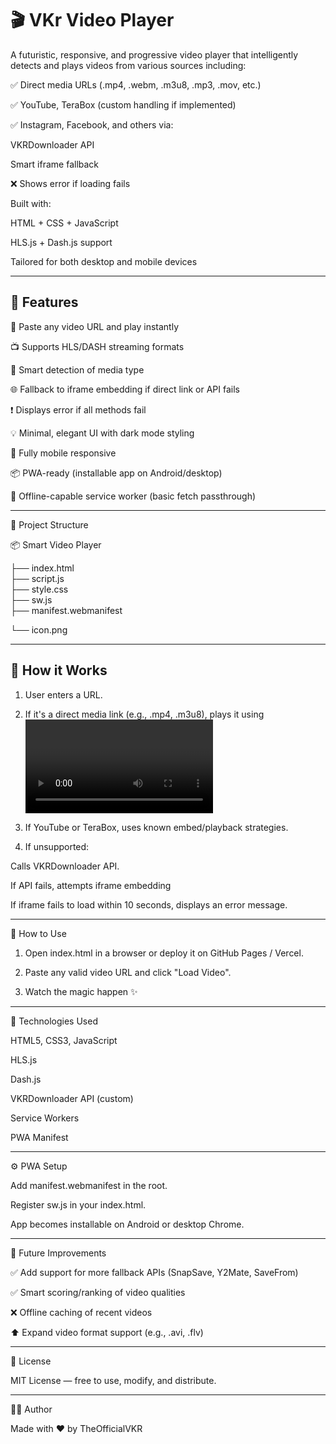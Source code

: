 # 🎬 VKr Video Player

A futuristic, responsive, and progressive  video player that intelligently detects and plays videos from various sources including:

✅ Direct media URLs (.mp4, .webm, .m3u8, .mp3, .mov, etc.)

✅ YouTube, TeraBox (custom handling if implemented)

✅ Instagram, Facebook, and others via:

VKRDownloader API

Smart iframe fallback


❌ Shows error if loading fails


Built with:

HTML + CSS + JavaScript

HLS.js + Dash.js support

Tailored for both desktop and mobile devices



---

## 🚀 Features

🔗 Paste any video URL and play instantly

📺 Supports HLS/DASH streaming formats

🤖 Smart detection of media type

🌐 Fallback to iframe embedding if direct link or API fails

❗ Displays error if all methods fail

💡 Minimal, elegant UI with dark mode styling

📱 Fully mobile responsive

📦 PWA-ready (installable app on Android/desktop)

🔌 Offline-capable service worker (basic fetch passthrough)



---

📁 Project Structure

📦 Smart Video Player

├── index.html          
├── script.js           
├── style.css          
├── sw.js              
├── manifest.webmanifest 

└── icon.png           


---

## 🔧 How it Works

1. User enters a URL.


2. If it's a direct media link (e.g., .mp4, .m3u8), plays it using <video>, HLS.js or dash.js.


3. If YouTube or TeraBox, uses known embed/playback strategies.


4. If unsupported:

Calls VKRDownloader API.

If API fails, attempts iframe embedding

If iframe fails to load within 10 seconds, displays an error message.





---

📲 How to Use

1. Open index.html in a browser or deploy it on GitHub Pages / Vercel.


2. Paste any valid video URL and click "Load Video".


3. Watch the magic happen ✨




---

🧠 Technologies Used

HTML5, CSS3, JavaScript

HLS.js

Dash.js

VKRDownloader API (custom)

Service Workers

PWA Manifest



---

⚙️ PWA Setup

Add manifest.webmanifest in the root.

Register sw.js in your index.html.

App becomes installable on Android or desktop Chrome.


<link rel="manifest" href="manifest.webmanifest">
<script>
  if ('serviceWorker' in navigator) {
    navigator.serviceWorker.register('sw.js');
  }
</script>


---

🚧 Future Improvements

✅ Add support for more fallback APIs (SnapSave, Y2Mate, SaveFrom)

✅ Smart scoring/ranking of video qualities

❌ Offline caching of recent videos

⬆️ Expand video format support (e.g., .avi, .flv)



---

📜 License

MIT License — free to use, modify, and distribute.


---

👨‍💻 Author

Made with ❤️ by TheOfficialVKR
